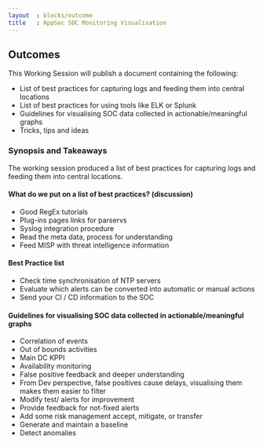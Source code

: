```yaml
---
layout  : blocks/outcome
title   : AppSec SOC Monitoring Visualisation
---
```


## Outcomes

This Working Session will publish a document containing the following:

- List of best practices for capturing logs and feeding them into central locations
- List of best practices for using tools like ELK or Splunk
- Guidelines for visualising SOC data collected in actionable/meaningful graphs
- Tricks, tips and ideas 

### Synopsis and Takeaways

 The working session produced a list of best practices for capturing logs and feeding them into central locations. 

#### What do we put on a list of best practices? (discussion)

- Good RegEx tutorials 
- Plug-ins pages links for parservs
- Syslog integration procedure
- Read the meta data, process for understanding 
- Feed MISP with threat intelligence information 

#### Best Practice list

- Check time synchronisation of NTP servers 
- Evaluate which alerts can be converted into automatic or manual actions 
- Send your CI / CD information to the SOC

#### Guidelines for visualising SOC data collected in actionable/meaningful graphs

- Correlation of events
- Out of bounds activities 
- Main DC KPPI
- Availability monitoring 
- False positive feedback and deeper understanding
- From Dev perspective, false positives cause delays, visualising them makes them easier to filter
- Modify test/ alerts for improvement  
- Provide feedback for not-fixed alerts 
- Add some risk management accept, mitigate, or transfer 
- Generate and maintain a baseline
- Detect anomalies 
